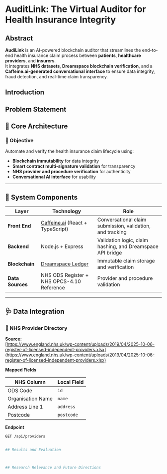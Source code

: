 # AuditLink: The Virtual Auditor for Health Insurance Integrity

## Abstract

**AudiLink** is an AI-powered blockchain auditor that streamlines the end-to-end health insurance claim process between **patients**, **healthcare providers**, and **insurers**.  
It integrates **NHS datasets**, **Dreamspace blockchain verification**, and a **Caffeine.ai-generated conversational interface** to ensure data integrity, fraud detection, and real-time claim transparency.

## Introduction



## Problem Statement


## 🧩 Core Architecture

### 🎯 Objective
Automate and verify the health insurance claim lifecycle using:

- **Blockchain immutability** for data integrity  
- **Smart contract multi-signature validation** for transparency  
- **NHS provider and procedure verification** for authenticity  
- **Conversational AI interface** for usability  

---

## 🧱 System Components

| Layer | Technology | Role |
|-------|-------------|------|
| **Front End** | [Caffeine.ai](https://caffeine.ai/) (React + TypeScript) | Conversational claim submission, validation, and tracking |
| **Backend** | Node.js + Express | Validation logic, claim hashing, and Dreamspace API bridge |
| **Blockchain** | [Dreamspace Ledger](https://dreamspace.ai/) | Immutable claim storage and verification |
| **Data Sources** | NHS ODS Register + NHS OPCS-4.10 Reference | Provider and procedure validation |

---

## 🩺 Data Integration

### 🏥 NHS Provider Directory

**Source:**  
[https://www.england.nhs.uk/wp-content/uploads/2019/04/2025-10-06-register-of-licensed-independent-providers.xlsx](https://www.england.nhs.uk/wp-content/uploads/2019/04/2025-10-06-register-of-licensed-independent-providers.xlsx)

**Mapped Fields**

| NHS Column | Local Field |
|-------------|-------------|
| ODS Code | `id` |
| Organisation Name | `name` |
| Address Line 1 | `address` |
| Postcode | `postcode` |

**Endpoint**

```bash
GET /api/providers


## Results and Evaluation



## Research Relevance and Future Directions



